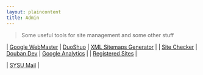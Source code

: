 ```yaml
---
layout: plaincontent
title: Admin
---
```


> Some useful tools for site management and some other stuff


| [Google WebMaster](https://www.google.com/webmasters/tools/home?hl=en) | [DuoShuo](http://nathanlvzs.duoshuo.com/admin/) | [XML Sitemaps Generator](https://www.xml-sitemaps.com/) |
| [Site Checker](http://www.downforeveryoneorjustme.com/) | [Douban Dev](http://developers.douban.com/apikey/) | [Google Analytics](https://analytics.google.com/analytics/web) |
| [Registered Sites](http://www.reg007.com/) |

<p></p>

| [SYSU Mail](http://exmail.qq.com/cgi-bin/frame_html?sid=HPizFhIjgTCT3UYU,7&r=64763ae26caed791b05816762d4325f6) |


